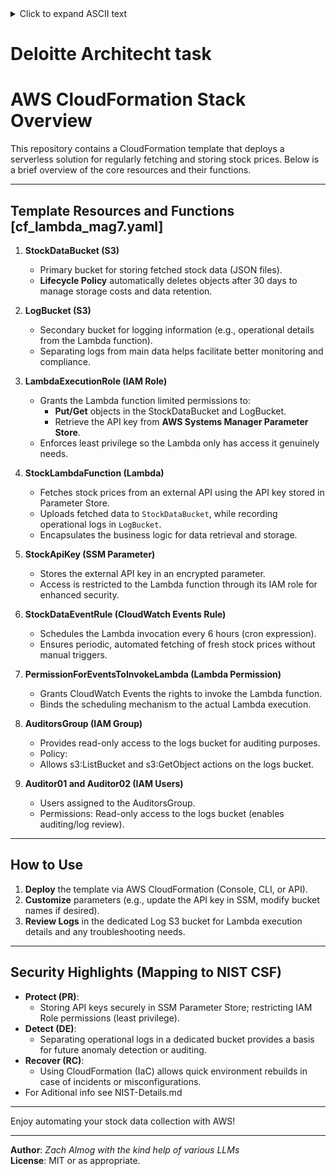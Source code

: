 
<details> <summary>Click to expand ASCII text</summary>
<pre>
##       ######## ######## ####  ######      ######   ######## ########       ###             ##  #######  ########     
##       ##          ##    #### ##    ##    ##    ##  ##          ##         ## ##            ## ##     ## ##     ##    
##       ##          ##     ##  ##          ##        ##          ##        ##   ##           ## ##     ## ##     ##    
##       ######      ##    ##    ######     ##   #### ######      ##       ##     ##          ## ##     ## ########     
##       ##          ##               ##    ##    ##  ##          ##       #########    ##    ## ##     ## ##     ##    
##       ##          ##         ##    ##    ##    ##  ##          ##       ##     ##    ##    ## ##     ## ##     ##    
######## ########    ##          ######      ######   ########    ##       ##     ##     ######   #######  ########     
</pre>
</details>

# Deloitte Architecht task 

# AWS CloudFormation Stack Overview

This repository contains a CloudFormation template that deploys a serverless solution for regularly fetching and storing stock prices. Below is a brief overview of the core resources and their functions.

---

## Template Resources and Functions [cf_lambda_mag7.yaml]

1. **StockDataBucket (S3)**  
   - Primary bucket for storing fetched stock data (JSON files).  
   - **Lifecycle Policy** automatically deletes objects after 30 days to manage storage costs and data retention.

2. **LogBucket (S3)**  
   - Secondary bucket for logging information (e.g., operational details from the Lambda function).  
   - Separating logs from main data helps facilitate better monitoring and compliance.

3. **LambdaExecutionRole (IAM Role)**  
   - Grants the Lambda function limited permissions to:
     - **Put/Get** objects in the StockDataBucket and LogBucket.  
     - Retrieve the API key from **AWS Systems Manager Parameter Store**.
   - Enforces least privilege so the Lambda only has access it genuinely needs.

4. **StockLambdaFunction (Lambda)**  
   - Fetches stock prices from an external API using the API key stored in Parameter Store.  
   - Uploads fetched data to `StockDataBucket`, while recording operational logs in `LogBucket`.
   - Encapsulates the business logic for data retrieval and storage.

5. **StockApiKey (SSM Parameter)**  
   - Stores the external API key in an encrypted parameter.  
   - Access is restricted to the Lambda function through its IAM role for enhanced security.

6. **StockDataEventRule (CloudWatch Events Rule)**  
   - Schedules the Lambda invocation every 6 hours (cron expression).  
   - Ensures periodic, automated fetching of fresh stock prices without manual triggers.

7. **PermissionForEventsToInvokeLambda (Lambda Permission)**  
   - Grants CloudWatch Events the rights to invoke the Lambda function.  
   - Binds the scheduling mechanism to the actual Lambda execution.

8. **AuditorsGroup (IAM Group)**  
   - Provides read-only access to the logs bucket for auditing purposes.
   - Policy:
   - Allows s3:ListBucket and s3:GetObject actions on the logs bucket.
9. **Auditor01 and Auditor02 (IAM Users)** 
   - Users assigned to the AuditorsGroup.
   - Permissions: Read-only access to the logs bucket (enables auditing/log review).

---

## How to Use

1. **Deploy** the template via AWS CloudFormation (Console, CLI, or API).  
2. **Customize** parameters (e.g., update the API key in SSM, modify bucket names if desired).  
3. **Review Logs** in the dedicated Log S3 bucket for Lambda execution details and any troubleshooting needs.

---

## Security Highlights (Mapping to NIST CSF)

- **Protect (PR)**:  
  - Storing API keys securely in SSM Parameter Store; restricting IAM Role permissions (least privilege).
- **Detect (DE)**:  
  - Separating operational logs in a dedicated bucket provides a basis for future anomaly detection or auditing.
- **Recover (RC)**:  
  - Using CloudFormation (IaC) allows quick environment rebuilds in case of incidents or misconfigurations.
- For Aditional info see NIST-Details.md  
---

Enjoy automating your stock data collection with AWS!

---  

**Author**: *Zach Almog with the kind help of various LLMs*  
**License**: MIT or as appropriate.  

